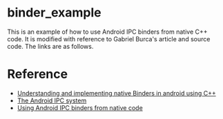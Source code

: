 # binder_example
This is an example of how to use Android IPC binders from native C++ code.
It is modified with reference to Gabriel Burca's article and source code.
The links are as follows.

# Reference
* [Understanding and implementing native Binders in android using C++](https://stackoverflow.com/questions/33522578/understanding-and-implementing-native-binders-in-android-using-c) 
* [The Android IPC system](https://ebixio.com/blog/2011/01/03/the-android-ipc-system/) 
* [Using Android IPC binders from native code](https://ebixio.com/blog/2012/07/07/using-android-ipc-binders-from-native-code/) 
